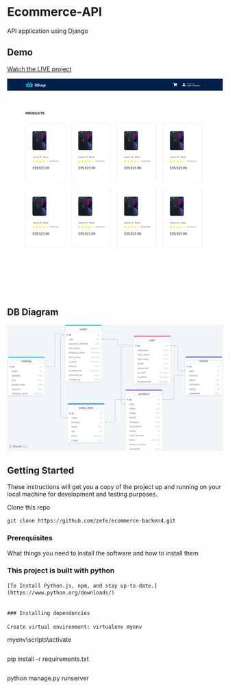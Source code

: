 # Ecommerce-API
API application using Django

## Demo

[Watch the LIVE project ](https://ishopdemo.app/)


![iShop web app home](https://github.com/zefe/ecommerce-frontend/blob/main/src/assets/images/home.png)


## DB Diagram

![iShop web app home](https://github.com/zefe/ecommerce-backend/blob/main/static/images/ecommerce-api-sql.png)

## Getting Started

These instructions will get you a copy of the project up and running on your local machine for development and testing purposes.

Clone this repo

```
git clone https://github.com/zefe/ecommerce-backend.git
```

### Prerequisites

What things you need to install the software and how to install them


### This project is built with python

```
[To Install Python.js, npm, and stay up-to-date.](https://www.python.org/downloads/)


### Installing dependencies

Create virtual environment: virtualenv myenv

```
myenv\scripts\activate
```

```
pip install -r requirements.txt
```

```
python manage.py runserver
```
